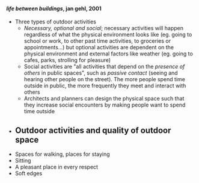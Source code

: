  #### *life between buildings*, jan gehl, 2001
- Three types of outdoor activities
	- *Necessary, optional and social*; necessary activities will happen regardless of what the physical environment looks like (eg. going to school or work, to other past time activities, to groceries or appointments...) but optional activities are dependent on the physical environment and external factors like weather (eg. going to cafes, parks, strolling for pleasure)
	- Social activities are "all activities that depend on the *presence of others* in public spaces", such as *passive contact* (seeing and hearing other people on the street). The more people spend time outside in public, the more frequently they meet and interact with others
	- Architects and planners can design the physical space such that they increase social encounters by making people want to spend time outside
- Outdoor activities and quality of outdoor space
	- 
- Spaces for walking, places for staying
- Sitting
- A pleasant place in every respect
- Soft edges
